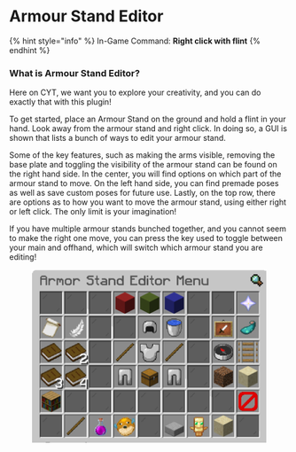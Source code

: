 # Armour Stand Editor

{% hint style="info" %}
In-Game Command: **Right click with flint**
{% endhint %}

### **What is Armour Stand Editor?**

Here on CYT, we want you to explore your creativity, and you can do exactly that with this plugin!&#x20;

To get started, place an Armour Stand on the ground and hold a flint in your hand. Look away from the armour stand and right click. In doing so, a GUI is shown that lists a bunch of ways to edit your armour stand.

Some of the key features, such as making the arms visible, removing the base plate and toggling the visibility of the armour stand can be found on the right hand side.
In the center, you will find options on which part of the armour stand to move.
On the left hand side, you can find premade poses as well as save custom poses for future use.
Lastly, on the top row, there are options as to how you want to move the armour stand, using either right or left click. The only limit is your imagination!

If you have multiple armour stands bunched together, and you cannot seem to make the right one move, you can press the key used to toggle between your main and offhand, which will switch which armour stand you are editing!

<figure><img src="../../.gitbook/assets/Armor_Stand_Editor_Reference.png" alt=""><figcaption></figcaption></figure>
